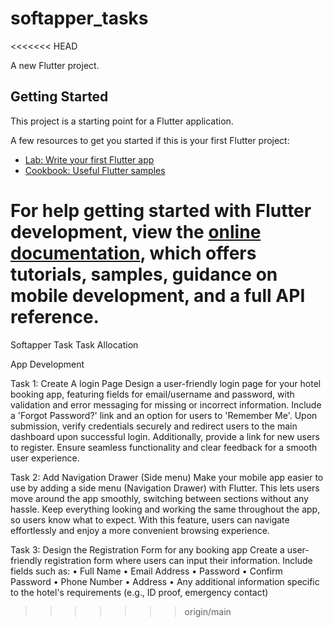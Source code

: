 # softapper_tasks
<<<<<<< HEAD

A new Flutter project.

## Getting Started

This project is a starting point for a Flutter application.

A few resources to get you started if this is your first Flutter project:

- [Lab: Write your first Flutter app](https://docs.flutter.dev/get-started/codelab)
- [Cookbook: Useful Flutter samples](https://docs.flutter.dev/cookbook)

For help getting started with Flutter development, view the
[online documentation](https://docs.flutter.dev/), which offers tutorials,
samples, guidance on mobile development, and a full API reference.
=======
Softapper Task
Task Allocation

App Development

Task 1: Create A login Page
Design a user-friendly login page for your hotel booking app, featuring fields for email/username
and password, with validation and error messaging for missing or incorrect information. Include a
'Forgot Password?' link and an option for users to 'Remember Me'. Upon submission, verify
credentials securely and redirect users to the main dashboard upon successful login. Additionally,
provide a link for new users to register. Ensure seamless functionality and clear feedback for a
smooth user experience.

Task 2: Add Navigation Drawer (Side menu)
Make your mobile app easier to use by adding a side menu (Navigation Drawer) with Flutter. This
lets users move around the app smoothly, switching between sections without any hassle. Keep
everything looking and working the same throughout the app, so users know what to expect. With
this feature, users can navigate effortlessly and enjoy a more convenient browsing experience.

Task 3: Design the Registration Form for any booking app
Create a user-friendly registration form where users can input their information. Include fields such
as:
• Full Name
• Email Address
• Password
• Confirm Password
• Phone Number
• Address
• Any additional information specific to the hotel's requirements (e.g., ID proof, emergency
contact)
>>>>>>> origin/main
